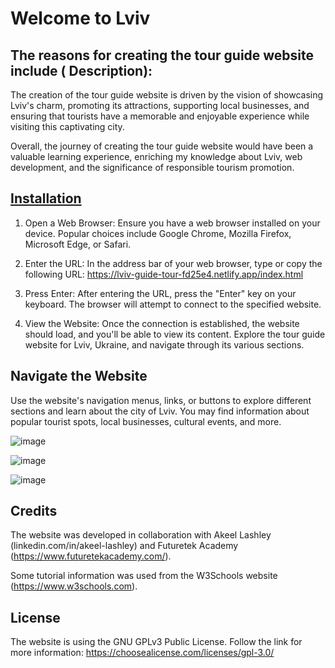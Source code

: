 # Welcome to Lviv

## The reasons for creating the tour guide website include ( Description):

The creation of the tour guide website is driven by the vision of showcasing Lviv's charm, promoting its attractions, supporting local businesses, and ensuring that tourists have a memorable and enjoyable experience while visiting this captivating city.

Overall, the journey of creating the tour guide website would have been a valuable learning experience, enriching my knowledge about Lviv, web development, and the significance of responsible tourism promotion.

## [Installation](#installation)
1. Open a Web Browser: Ensure you have a web browser installed on your device. Popular choices include Google Chrome, Mozilla Firefox, Microsoft Edge, or Safari.

2. Enter the URL: In the address bar of your web browser, type or copy the following URL: https://lviv-guide-tour-fd25e4.netlify.app/index.html

3. Press Enter: After entering the URL, press the "Enter" key on your keyboard. The browser will attempt to connect to the specified website.

4. View the Website: Once the connection is established, the website should load, and you'll be able to view its content. Explore the tour guide website for Lviv, Ukraine, and navigate through its various sections.

## Navigate the Website
Use the website's navigation menus, links, or buttons to explore different sections and learn about the city of Lviv. You may find information about popular tourist spots, local businesses, cultural events, and more.

![image](https://github.com/IvannaY-1/Travel-Guide-Website/assets/140416055/05b99435-e6ea-4f21-ac4d-4b3e43ec0e66)

![image](https://github.com/IvannaY-1/Travel-Guide-Website/assets/140416055/96836e8b-d4d0-4b7d-813d-87c23ff437d5)

![image](https://github.com/IvannaY-1/Travel-Guide-Website/assets/140416055/adf40c34-dc00-4bd9-a947-14611c5b7750)


## Credits
The website was developed in collaboration with Akeel Lashley (linkedin.com/in/akeel-lashley) and Futuretek Academy (https://www.futuretekacademy.com/). 

Some tutorial information was used from the W3Schools website (https://www.w3schools.com). 

## License
The website is using the GNU GPLv3 Public License.
Follow the link for more information: https://choosealicense.com/licenses/gpl-3.0/


